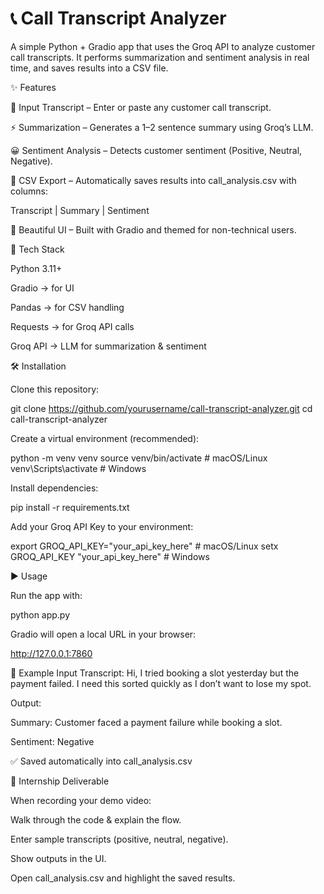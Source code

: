 # 📞 Call Transcript Analyzer

A simple Python + Gradio app that uses the Groq API to analyze customer call transcripts.
It performs summarization and sentiment analysis in real time, and saves results into a CSV file.

✨ Features

📝 Input Transcript – Enter or paste any customer call transcript.

⚡ Summarization – Generates a 1–2 sentence summary using Groq’s LLM.

😀 Sentiment Analysis – Detects customer sentiment (Positive, Neutral, Negative).

📂 CSV Export – Automatically saves results into call_analysis.csv with columns:

Transcript | Summary | Sentiment


🎨 Beautiful UI – Built with Gradio and themed for non-technical users.

🚀 Tech Stack

Python 3.11+

Gradio
 → for UI

Pandas
 → for CSV handling

Requests
 → for Groq API calls

Groq API
 → LLM for summarization & sentiment

🛠️ Installation

Clone this repository:

git clone https://github.com/yourusername/call-transcript-analyzer.git
cd call-transcript-analyzer


Create a virtual environment (recommended):

python -m venv venv
source venv/bin/activate   # macOS/Linux
venv\Scripts\activate      # Windows


Install dependencies:

pip install -r requirements.txt


Add your Groq API Key to your environment:

export GROQ_API_KEY="your_api_key_here"     # macOS/Linux
setx GROQ_API_KEY "your_api_key_here"       # Windows

▶️ Usage

Run the app with:

python app.py


Gradio will open a local URL in your browser:

http://127.0.0.1:7860

📂 Example
Input Transcript:
Hi, I tried booking a slot yesterday but the payment failed. 
I need this sorted quickly as I don’t want to lose my spot.

Output:

Summary: Customer faced a payment failure while booking a slot.

Sentiment: Negative

✅ Saved automatically into call_analysis.csv

🎥 Internship Deliverable

When recording your demo video:

Walk through the code & explain the flow.

Enter sample transcripts (positive, neutral, negative).

Show outputs in the UI.

Open call_analysis.csv and highlight the saved results.
